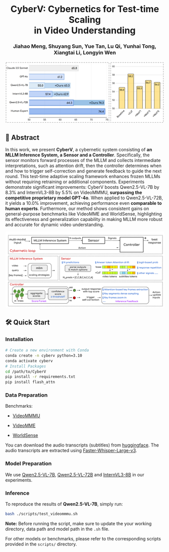 <br />
<p align="center">
  <h1 align="center">CyberV: Cybernetics for Test-time Scaling  <br> in Video Understanding</h1>


<h3 align="center"> Jiahao Meng, Shuyang Sun, Yue Tan, Lu Qi, Yunhai Tong, Xiangtai Li, Longyin Wen </h3>

<div align="center">
  <img src="figs/teaser.png" width="700">
</div>

## 📖 Abstract

In this work, we present **CyberV**, a cybernetic system consisting of **an MLLM Inference System, a Sensor and a Controller**. Specifically, the sensor monitors forward processes of the MLLM and collects intermediate interpretations, such as attention drift, then the controller determines when and how to trigger self-correction and generate feedback to guide the next round. This test-time adaptive scaling framework enhances frozen MLLMs without requiring retraining or additional components. Experiments demonstrate significant improvements: CyberV boosts Qwen2.5-VL-7B by 8.3\% and InternVL3-8B by 5.5\% on VideoMMMU, **surpassing the competitive proprietary model GPT-4o**. When applied to Qwen2.5-VL-72B, it yields a 10.0\% improvement, achieving performance even **comparable to human experts**. Furthermore, our method shows consistent gains on general-purpose benchmarks like VideoMME and WorldSense, highlighting its effectiveness and generalization capability in making MLLM more robust and accurate for dynamic video understanding.

<div align="center">
  <img src="figs/architecture.png" width="700">
</div> 


## 🛠️ Quick Start

### Installation

``` bash
# Create a new environment with Conda
conda create -n cyberv python=3.10
conda activate cyberv
# Install Packages
cd /path/to/CyberV
pip install -r requirements.txt
pip install flash_attn
```

### Data Preparation

Benchmarks: 

- [VideoMMMU](https://huggingface.co/datasets/lmms-lab/VideoMMMU)

- [VideoMME](https://huggingface.co/datasets/lmms-lab/VideoMMMU)

- [WorldSense](https://huggingface.co/datasets/honglyhly/WorldSense)

You can download the audio transcripts (subtitles) from [huggingface](https://huggingface.co/datasets/marinero4972/CyberV_ASR/tree/main). The audio transcripts are extracted using [Faster-Whisper-Large-v3](https://github.com/SYSTRAN/faster-whisper).


### Model Preparation

We use [Qwen2.5-VL-7B](https://huggingface.co/Qwen/Qwen2.5-VL-7B-Instruct), [Qwen2.5-VL-72B](https://huggingface.co/Qwen/Qwen2.5-VL-72B-Instruct) and [InternVL3-8B](https://huggingface.co/OpenGVLab/InternVL3-8B) in our experiments.


### Inference

To reproduce the results of **Qwen2.5-VL-7B**, simply run:

```bash
bash ./scripts/test_videommmu.sh
```

**Note:** Before running the script, make sure to update the your working directory, data path and model path in the `.sh` file.

For other models or benchmarks, please refer to the corresponding scripts provided in the `scripts/` directory.





